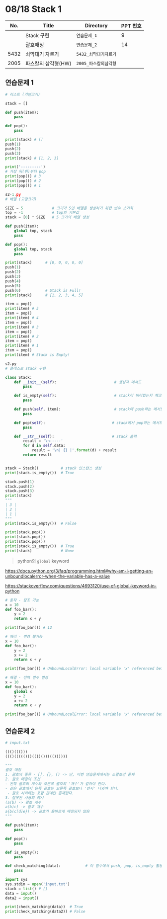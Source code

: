 # 08/18 Stack 1

| No.  | Title             | Directory               | PPT 번호 |
| ---- | ----------------- | ----------------------- | ---- |
|  | Stack 구현 | `연습문제_1` | 9 |
|  | 괄호매칭 | `연습문제_2` | 14 |
| 5432 | 쇠막대기 자르기 | `5432_쇠막대기자르기` | |
| 2005 | 파스칼의 삼각형(HW) | `2005_파스칼의삼각형` | |



## 연습문제 1

```python
# 리스트 (가변크기)

stack = []

def push(item):
    pass

def pop():
    pass

print(stack) # []
push(1)
push(2)
push(3)
print(stack) # [1, 2, 3]

print('---------')
# 가장 뒤(위)부터 pop
print(pop()) # 3
print(pop()) # 2
print(pop()) # 1

```

```python
s2-1.py
# 배열 (고정크기)

SIZE = 5             # 크기가 5인 배열을 생성하기 위한 변수 초기화
top = -1             # top의 기본값
stack = [0] * SIZE   # 5 크기의 배열 생성

def push(item):
    global top, stack
    pass

def pop():
    global top, stack
    pass

print(stack)      # [0, 0, 0, 0, 0]
push(1)
push(2)
push(3)
push(4)
push(5)
push(6)           # Stack is Full!
print(stack)      # [1, 2, 3, 4, 5]

item = pop()
print(item) # 5
item = pop()
print(item) # 4
item = pop()
print(item) # 3
item = pop()
print(item) # 2
item = pop()
print(item) # 1
item = pop()
print(item) # Stack is Empty!
```

```python
s2.py
# 클래스로 stack 구현

class Stack:
    def __init__(self):                          # 생성자 메서드
        pass

    def is_empty(self):                          # stack이 비어있는지 체크하는 메서드
        pass

    def push(self, item):                        # stack에 push하는 메서드
        pass

    def pop(self):                              # stack에서 pop하는 메서드 (없는 경우 None)
        pass

    def __str__(self):                          # stack 출력
        result = '\n-----'
        for d in self.data:
            result = '\n| {} |'.format(d) + result
        return result


stack = Stack()          # stack 인스턴스 생성
print(stack.is_empty())  # True

stack.push(1)
stack.push(2)
stack.push(3)
print(stack)
"""
| 3 |
| 2 |
| 1 |
"""
print(stack.is_empty())  # False

print(stack.pop())
print(stack.pop())
print(stack.pop())
print(stack.is_empty())  # True
print(stack)             # None
```

> python의 `global` keyword

https://docs.python.org/3/faq/programming.html#why-am-i-getting-an-unboundlocalerror-when-the-variable-has-a-value

https://stackoverflow.com/questions/4693120/use-of-global-keyword-in-python

```python
# 동작 - 참조 가능
x = 10
def foo_bar():
    y = 2
    return x + y

print(foo_bar()) # 12

# 에러 - 변경 불가능
x = 10
def foo_bar():
    y = 2
    x += 2
    return x + y

print(foo_bar()) # UnboundLocalError: local variable 'x' referenced before assignment

# 해결 - 전역 변수 변경
x = 10
def foo_bar():
    global x
    y = 2
    x += 2
    return x + y

print(foo_bar()) # UnboundLocalError: local variable 'x' referenced before assignment
```





## 연습문제 2

```python
# input.txt

()()((()))
((()((((()()((()())((())))))
```

```python
"""
괄호 매칭
1. 괄호의 종류 - [], {}, () -> 단, 이번 연습문제에서는 소괄호만 존재
2. 괄호 매칭의 조건 
- 왼쪽 괄호의 개수와 오른쪽 괄호의 '개수'가 같아야 한다.
- 같은 괄호에서 왼쪽 괄호는 오른쪽 괄호보다 '먼저' 나와야 한다.
 - 괄호 사이에는 포함 관계만 존재한다.
3. 잘못된 사용의 예시
(a(b) -> 괄호 개수
a(b)c) -> 괄호 개수
a{b(c[d]e}) -> 괄호가 올바르게 매칭되지 않음
"""

def push(item):                 
    pass

def pop():
    pass

def is_empty():
    pass

def check_matching(data):           # 이 함수에서 push, pop, is_empty 활용
    pass

import sys
sys.stdin = open('input.txt')
stack = list() # []
data = input()
data2 = input()

print(check_matching(data))  # True
print(check_matching(data2)) # False
```